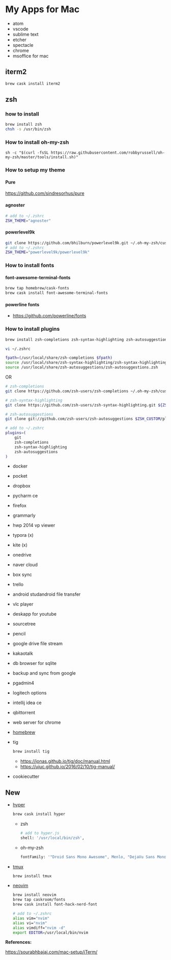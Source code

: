 # My Apps for Mac

-   atom
-   vscode
-   sublime text
-   etcher
-   spectacle
-   chrome
-   msoffice for mac

## iterm2

```sh
brew cask install iterm2
```

## zsh

### how to install

```sh
brew install zsh
chsh -s /usr/bin/zsh
```

### How to install oh-my-zsh

```
sh -c "$(curl -fsSL https://raw.githubusercontent.com/robbyrussell/oh-my-zsh/master/tools/install.sh)"
```

### How to setup my theme

#### Pure

https://github.com/sindresorhus/pure

#### agnoster

```sh
# add to ~/.zshrc
ZSH_THEME="agnoster"
```

#### powerlevel9k

```sh
git clone https://github.com/bhilburn/powerlevel9k.git ~/.oh-my-zsh/custom/themes/powerlevel9k 
# add to ~/.zshrc
ZSH_THEME="powerlevel9k/powerlevel9k"
```

### How to install fonts

#### font-awesome-terminal-fonts 

```sh
brew tap homebrew/cask-fonts
brew cask install font-awesome-terminal-fonts 
```

#### powerline fonts

- https://github.com/powerline/fonts


### How to install plugins

```sh
brew install zsh-completions zsh-syntax-highlighting zsh-autosuggestions

vi ~/.zshrc

fpath=(/usr/local/share/zsh-completions $fpath)
source /usr/local/share/zsh-syntax-highlighting/zsh-syntax-highlighting.zsh
source /usr/local/share/zsh-autosuggestions/zsh-autosuggestions.zsh
```

OR

```sh
# zsh-completions
git clone https://github.com/zsh-users/zsh-completions ~/.oh-my-zsh/custom/plugins/zsh-completions

# zsh-syntax-highlighting
git clone https://github.com/zsh-users/zsh-syntax-highlighting.git ${ZSH_CUSTOM:-~/.oh-my-zsh/custom}/plugins/zsh-syntax-highlighting

# zsh-autosuggestions
git clone git://github.com/zsh-users/zsh-autosuggestions $ZSH_CUSTOM/plugins/zsh-autosuggestions

# add to ~/.zshrc
plugins=(
    git
    zsh-completions
    zsh-syntax-highlighting
    zsh-autosuggestions
)
```

-   docker
-   pocket
-   dropbox
-   pycharm ce
-   firefox
-   grammarly
-   hwp 2014 vp viewer
-   typora (x)
-   kite (x)
-   onedrive
-   naver cloud
-   box sync
-   trello
-   android studandroid file transfer
-   vlc player
-   deskapp for youtube
-   sourcetree
-   pencil
-   google drive file stream
-   kakaotalk
-   db browser for sqlite
-   backup and sync from google
-   pgadmin4
-   logitech options
-   intellij idea ce
-   qbittorrent
-   web server for chrome
-   [homebrew](https://brew.sh/index_ko)
-   tig
    ```sh
    brew install tig
    ```
    
    - https://jonas.github.io/tig/doc/manual.html
    - https://ujuc.github.io/2016/02/10/tig-manual/
    
-   cookiecutter
  
## New

- [hyper](https://hyper.is)
  ```sh
  brew cask install hyper
  ```
  - zsh
    ```sh
    # add to hyper.js
    shell: '/usr/local/bin/zsh',
    ```
  - oh-my-zsh
    ```sh
    fontFamily: '"Droid Sans Mono Awesome", Menlo, "DejaVu Sans Mono", "Lucida Console", monospace',
    ```
- [tmux](https://github.com/tmux/tmux/wiki)
  ```sh
  brew install tmux
  ```
- [neovim](https://neovim.io)
   ```sh
   brew install neovim
   brew tap caskroom/fonts
   brew cask install font-hack-nerd-font
   ```
   
   ```sh
   # add to ~/.zshrc
   alias vim="nvim"
   alias vi="nvim"
   alias vimdiff="nvim -d"
   export EDITOR=/usr/local/bin/nvim
   ```

**References:**

https://sourabhbajaj.com/mac-setup/iTerm/
